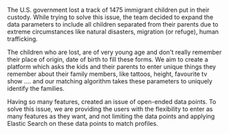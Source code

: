 The U.S. government lost a track of 1475 immigrant children put in their custody. While trying to solve this issue, the team decided to expand the data parameters to include all children separated from their parents due to extreme circumstances like natural disasters, migration (or refuge), human trafficking.

The children who are lost, are of very young age and don't really remember their place of origin, date of birth to fill these forms. We aim to create a platform which asks the kids and their parents to enter unique things they remember about their family members, like tattoos, height, favourite tv show .... and our matching algorithm takes these parameters to uniquely identify the families.

Having so many features, created an issue of open-ended data points. To solve this issue, we are providing the users with the flexibility to enter as many features as they want, and not limiting the data points and applying Elastic Search on these data points to match profiles.
